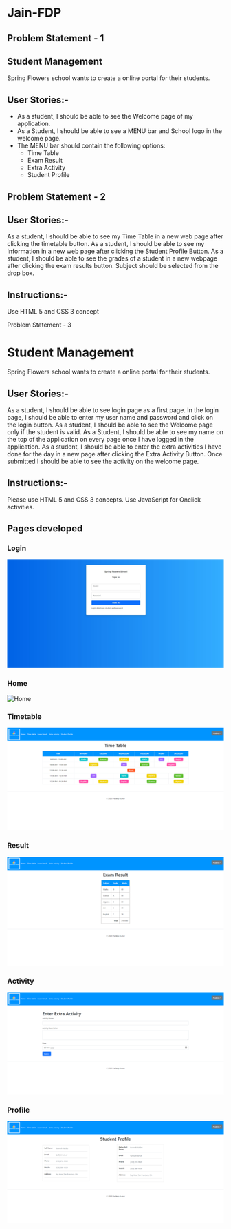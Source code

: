 # Jain-FDP
 
## Problem Statement - 1

## Student Management 

Spring Flowers school wants to create a online portal for their students.

## User Stories:- 

- As a student, I should be able to see the Welcome page of my application. 
- As a Student, I should be able to see a MENU bar and School logo in the welcome page.
- The MENU bar should contain the following options:
  - Time Table
  - Exam Result 
  - Extra Activity
  - Student Profile

## Problem Statement - 2 

## User Stories:- 

As a student, I should be able to see my Time Table in a new web page after clicking the timetable button.
As a student, I should be able to see my Information in a new web page after clicking the Student Profile Button. 
As a student, I should be able to see the grades of a student in a new webpage after clicking the exam results button. Subject should be selected from the drop box.

## Instructions:- 

Use HTML 5 and CSS 3 concept

Problem Statement - 3

# Student Management 

Spring Flowers school wants to create a online portal for their students.

## User Stories:- 

As a student, I should be able to see login page as a first page. In the login page, I should be able to enter my user name and password and click on the login button.
As a student, I should be able to see the Welcome page only if the student is valid. 
As a Student, I should be able to see my name on the top of the application on every page once I have logged in the application.
As a student, I should be able to enter the extra activities I have done for the day in a new page after clicking the Extra Activity Button. Once submitted I should be able to see the activity on the welcome page.
## Instructions:- 

Please use HTML 5 and CSS 3 concepts.
Use JavaScript for Onclick activities.

## Pages developed

### Login 

![Login](./assets/git-images/login.jpg)

### Home 

![Home](./assets/git-images/home.png)

### Timetable 

![timetable](./assets/git-images/timetable.png)

### Result 

![result](./assets/git-images/result.png)

### Activity

![activity](./assets/git-images/activity.png)

### Profile

![Profile](./assets/git-images/profile.png)